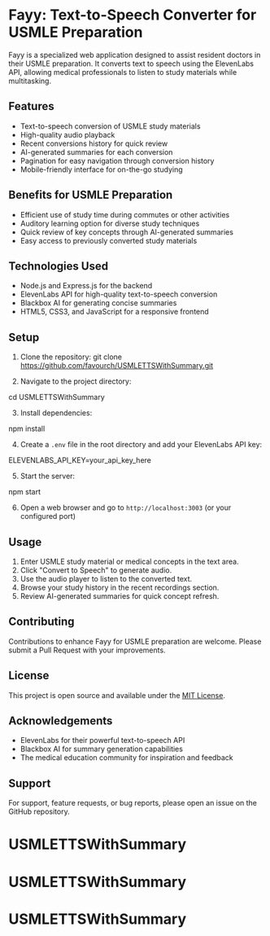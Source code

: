 # Fayy: Text-to-Speech Converter for USMLE Preparation

Fayy is a specialized web application designed to assist resident doctors in their USMLE preparation. It converts text to speech using the ElevenLabs API, allowing medical professionals to listen to study materials while multitasking.

## Features

- Text-to-speech conversion of USMLE study materials
- High-quality audio playback
- Recent conversions history for quick review
- AI-generated summaries for each conversion
- Pagination for easy navigation through conversion history
- Mobile-friendly interface for on-the-go studying

## Benefits for USMLE Preparation

- Efficient use of study time during commutes or other activities
- Auditory learning option for diverse study techniques
- Quick review of key concepts through AI-generated summaries
- Easy access to previously converted study materials

## Technologies Used

- Node.js and Express.js for the backend
- ElevenLabs API for high-quality text-to-speech conversion
- Blackbox AI for generating concise summaries
- HTML5, CSS3, and JavaScript for a responsive frontend

## Setup

1. Clone the repository:
git clone https://github.com/favourch/USMLETTSWithSummary.git

2. Navigate to the project directory:

cd USMLETTSWithSummary

3. Install dependencies:

npm install

4. Create a `.env` file in the root directory and add your ElevenLabs API key:

ELEVENLABS_API_KEY=your_api_key_here

5. Start the server:

npm start

6. Open a web browser and go to `http://localhost:3003` (or your configured port)

## Usage

1. Enter USMLE study material or medical concepts in the text area.
2. Click "Convert to Speech" to generate audio.
3. Use the audio player to listen to the converted text.
4. Browse your study history in the recent recordings section.
5. Review AI-generated summaries for quick concept refresh.

## Contributing

Contributions to enhance Fayy for USMLE preparation are welcome. Please submit a Pull Request with your improvements.

## License

This project is open source and available under the [MIT License](LICENSE).

## Acknowledgements

- ElevenLabs for their powerful text-to-speech API
- Blackbox AI for summary generation capabilities
- The medical education community for inspiration and feedback

## Support

For support, feature requests, or bug reports, please open an issue on the GitHub repository.
# USMLETTSWithSummary

# USMLETTSWithSummary
# USMLETTSWithSummary
